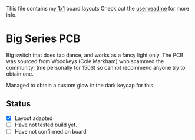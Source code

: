 This file contains my [1x1](../../../default/ortho_1x1) board layouts
Check out the [user readme](../../../../users/sbp/README.md) for more info.

# Big Series PCB

Big switch that does tap dance, and works as a fancy light only.
The PCB was sourced from Woodkeys (Cole Markham) who scammed the community;
(me personally for 150$) so cannot recommend anyone try to obtain one.

Managed to obtain a custom glow in the dark keycap for this.

## Status

* [x] Layout adapted
* [ ] Have not tested build yet.
* [ ] Have not confirmed on board
